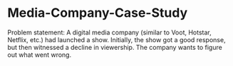 # Media-Company-Case-Study

Problem statement: 
A digital media company (similar to Voot, Hotstar, Netflix, etc.) had launched a show. 
Initially, the show got a good response, but then witnessed a decline in viewership. 
The company wants to figure out what went wrong.
